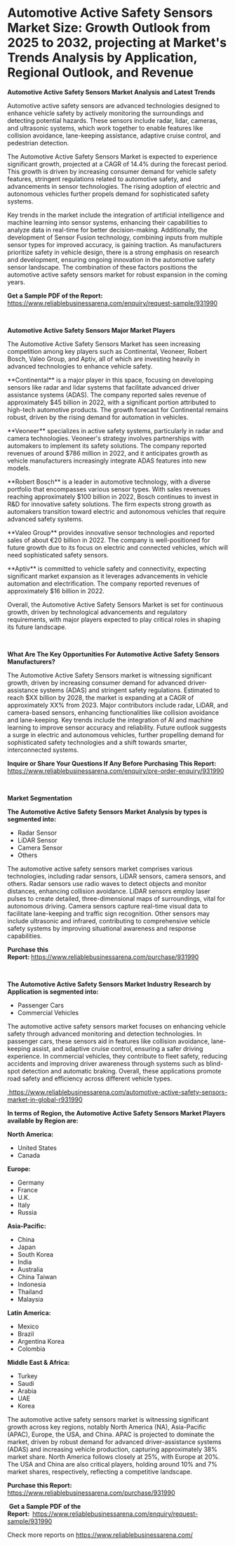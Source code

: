 <p><h1>Automotive Active Safety Sensors Market Size: Growth Outlook from 2025 to 2032, projecting at Market's Trends Analysis by Application, Regional Outlook, and Revenue</h1></p><p><strong>Automotive Active Safety Sensors Market Analysis and Latest Trends</strong></p>
<p><p>Automotive active safety sensors are advanced technologies designed to enhance vehicle safety by actively monitoring the surroundings and detecting potential hazards. These sensors include radar, lidar, cameras, and ultrasonic systems, which work together to enable features like collision avoidance, lane-keeping assistance, adaptive cruise control, and pedestrian detection.</p><p>The Automotive Active Safety Sensors Market is expected to experience significant growth, projected at a CAGR of 14.4% during the forecast period. This growth is driven by increasing consumer demand for vehicle safety features, stringent regulations related to automotive safety, and advancements in sensor technologies. The rising adoption of electric and autonomous vehicles further propels demand for sophisticated safety systems.</p><p>Key trends in the market include the integration of artificial intelligence and machine learning into sensor systems, enhancing their capabilities to analyze data in real-time for better decision-making. Additionally, the development of Sensor Fusion technology, combining inputs from multiple sensor types for improved accuracy, is gaining traction. As manufacturers prioritize safety in vehicle design, there is a strong emphasis on research and development, ensuring ongoing innovation in the automotive safety sensor landscape. The combination of these factors positions the automotive active safety sensors market for robust expansion in the coming years.</p></p>
<p><strong>Get a Sample PDF of the Report:&nbsp;</strong> <a href="https://www.reliablebusinessarena.com/enquiry/request-sample/931990?utm_campaign=3534&utm_medium=2&utm_source=Github&utm_content=ia&utm_term=21032025&utm_id=automotive-active-safety-sensors">https://www.reliablebusinessarena.com/enquiry/request-sample/931990</a></p>
<p>&nbsp;</p>
<p><strong>Automotive Active Safety Sensors Major Market Players</strong></p>
<p><p>The Automotive Active Safety Sensors Market has seen increasing competition among key players such as Continental, Veoneer, Robert Bosch, Valeo Group, and Aptiv, all of which are investing heavily in advanced technologies to enhance vehicle safety.</p><p>**Continental** is a major player in this space, focusing on developing sensors like radar and lidar systems that facilitate advanced driver assistance systems (ADAS). The company reported sales revenue of approximately $45 billion in 2022, with a significant portion attributed to high-tech automotive products. The growth forecast for Continental remains robust, driven by the rising demand for automation in vehicles.</p><p>**Veoneer** specializes in active safety systems, particularly in radar and camera technologies. Veoneer's strategy involves partnerships with automakers to implement its safety solutions. The company reported revenues of around $786 million in 2022, and it anticipates growth as vehicle manufacturers increasingly integrate ADAS features into new models.</p><p>**Robert Bosch** is a leader in automotive technology, with a diverse portfolio that encompasses various sensor types. With sales revenues reaching approximately $100 billion in 2022, Bosch continues to invest in R&D for innovative safety solutions. The firm expects strong growth as automakers transition toward electric and autonomous vehicles that require advanced safety systems.</p><p>**Valeo Group** provides innovative sensor technologies and reported sales of about €20 billion in 2022. The company is well-positioned for future growth due to its focus on electric and connected vehicles, which will need sophisticated safety sensors.</p><p>**Aptiv** is committed to vehicle safety and connectivity, expecting significant market expansion as it leverages advancements in vehicle automation and electrification. The company reported revenues of approximately $16 billion in 2022.</p><p>Overall, the Automotive Active Safety Sensors Market is set for continuous growth, driven by technological advancements and regulatory requirements, with major players expected to play critical roles in shaping its future landscape.</p></p>
<p>&nbsp;</p>
<p><strong>What Are The Key Opportunities For Automotive Active Safety Sensors Manufacturers?</strong></p>
<p><p>The Automotive Active Safety Sensors market is witnessing significant growth, driven by increasing consumer demand for advanced driver-assistance systems (ADAS) and stringent safety regulations. Estimated to reach $XX billion by 2028, the market is expanding at a CAGR of approximately XX% from 2023. Major contributors include radar, LiDAR, and camera-based sensors, enhancing functionalities like collision avoidance and lane-keeping. Key trends include the integration of AI and machine learning to improve sensor accuracy and reliability. Future outlook suggests a surge in electric and autonomous vehicles, further propelling demand for sophisticated safety technologies and a shift towards smarter, interconnected systems.</p></p>
<p><strong>Inquire or Share Your Questions If Any Before Purchasing This Report:</strong> <a href="https://www.reliablebusinessarena.com/enquiry/pre-order-enquiry/931990?utm_campaign=3534&utm_medium=2&utm_source=Github&utm_content=ia&utm_term=21032025&utm_id=automotive-active-safety-sensors">https://www.reliablebusinessarena.com/enquiry/pre-order-enquiry/931990</a></p>
<p>&nbsp;</p>
<p><strong>Market Segmentation</strong></p>
<p><strong>The Automotive Active Safety Sensors Market Analysis by types is segmented into:</strong></p>
<p><ul><li>Radar Sensor</li><li>LiDAR Sensor</li><li>Camera Sensor</li><li>Others</li></ul></p>
<p><p>The automotive active safety sensors market comprises various technologies, including radar sensors, LiDAR sensors, camera sensors, and others. Radar sensors use radio waves to detect objects and monitor distances, enhancing collision avoidance. LiDAR sensors employ laser pulses to create detailed, three-dimensional maps of surroundings, vital for autonomous driving. Camera sensors capture real-time visual data to facilitate lane-keeping and traffic sign recognition. Other sensors may include ultrasonic and infrared, contributing to comprehensive vehicle safety systems by improving situational awareness and response capabilities.</p></p>
<p><strong>Purchase this Report:&nbsp;</strong><a href="https://www.reliablebusinessarena.com/purchase/931990?utm_campaign=3534&utm_medium=2&utm_source=Github&utm_content=ia&utm_term=21032025&utm_id=automotive-active-safety-sensors">https://www.reliablebusinessarena.com/purchase/931990</a></p>
<p>&nbsp;</p>
<p><strong>The Automotive Active Safety Sensors Market Industry Research by Application is segmented into:</strong></p>
<p><ul><li>Passenger Cars</li><li>Commercial Vehicles</li></ul></p>
<p><p>The automotive active safety sensors market focuses on enhancing vehicle safety through advanced monitoring and detection technologies. In passenger cars, these sensors aid in features like collision avoidance, lane-keeping assist, and adaptive cruise control, ensuring a safer driving experience. In commercial vehicles, they contribute to fleet safety, reducing accidents and improving driver awareness through systems such as blind-spot detection and automatic braking. Overall, these applications promote road safety and efficiency across different vehicle types.</p></p>
<p><a href="https://www.reliablebusinessarena.com/automotive-active-safety-sensors-market-in-global-r931990?utm_campaign=3534&utm_medium=2&utm_source=Github&utm_content=ia&utm_term=21032025&utm_id=automotive-active-safety-sensors">&nbsp;https://www.reliablebusinessarena.com/automotive-active-safety-sensors-market-in-global-r931990</a></p>
<p><strong>In terms of Region, the Automotive Active Safety Sensors Market Players available by Region are:</strong></p>
<p>
    <p> <strong> North America: </strong>
        <ul>
            <li>United States</li>
            <li>Canada</li>
        </ul>
        </p> 
    <p> <strong> Europe: </strong>
        <ul>
            <li>Germany</li>
            <li>France</li>
            <li>U.K.</li>
            <li>Italy</li>
            <li>Russia</li>
        </ul>
        </p> 
    <p> <strong> Asia-Pacific: </strong>
        <ul>
            <li>China</li>
            <li>Japan</li>
            <li>South Korea</li>
            <li>India</li>
            <li>Australia</li>
            <li>China Taiwan</li>
            <li>Indonesia</li>
            <li>Thailand</li>
            <li>Malaysia</li>
        </ul>
        </p> 
    <p> <strong> Latin America: </strong>
        <ul>
            <li>Mexico</li>
            <li>Brazil</li>
            <li>Argentina Korea</li>
            <li>Colombia</li>
        </ul>
        </p> 
    <p> <strong> Middle East & Africa: </strong>
        <ul>
            <li>Turkey</li>
            <li>Saudi</li>
            <li>Arabia</li>
            <li>UAE</li>
            <li>Korea</li>
        </ul>
    </p>
    </p>
<p><p>The automotive active safety sensors market is witnessing significant growth across key regions, notably North America (NA), Asia-Pacific (APAC), Europe, the USA, and China. APAC is projected to dominate the market, driven by robust demand for advanced driver-assistance systems (ADAS) and increasing vehicle production, capturing approximately 38% market share. North America follows closely at 25%, with Europe at 20%. The USA and China are also critical players, holding around 10% and 7% market shares, respectively, reflecting a competitive landscape.</p></p>
<p><strong>Purchase this Report: </strong><a href="https://www.reliablebusinessarena.com/purchase/931990?utm_campaign=3534&utm_medium=2&utm_source=Github&utm_content=ia&utm_term=21032025&utm_id=automotive-active-safety-sensors">https://www.reliablebusinessarena.com/purchase/931990</a></p>
<p>&nbsp;<strong>Get a Sample PDF of the Report:&nbsp;&nbsp;</strong><a href="https://www.reliablebusinessarena.com/enquiry/request-sample/931990?utm_campaign=3534&utm_medium=2&utm_source=Github&utm_content=ia&utm_term=21032025&utm_id=automotive-active-safety-sensors">https://www.reliablebusinessarena.com/enquiry/request-sample/931990</a></p>
<p><strong></strong></p>
<p>Check more reports on <a href="https://www.reliablebusinessarena.com/?utm_campaign=3534&utm_medium=2&utm_source=Github&utm_content=ia&utm_term=21032025&utm_id=automotive-active-safety-sensors">https://www.reliablebusinessarena.com/</a></p>